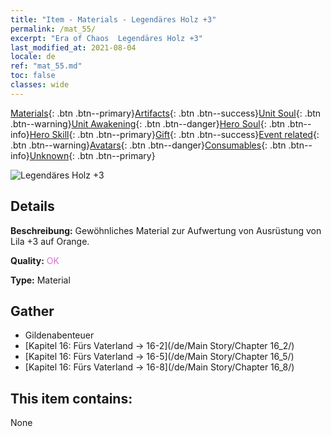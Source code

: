 ```yaml
---
title: "Item - Materials - Legendäres Holz +3"
permalink: /mat_55/
excerpt: "Era of Chaos  Legendäres Holz +3"
last_modified_at: 2021-08-04
locale: de
ref: "mat_55.md"
toc: false
classes: wide
---
```

 [Materials](/ItemsDE/){: .btn .btn--primary}[Artifacts](/ItemsDE/Artifacts/){: .btn .btn--success}[Unit Soul](/ItemsDE/UnitSoul/){: .btn .btn--warning}[Unit Awakening](/ItemsDE/UnitAwakening/){: .btn .btn--danger}[Hero Soul](/ItemsDE/HeroSoul/){: .btn .btn--info}[Hero Skill](/ItemsDE/HeroSkill/){: .btn .btn--primary}[Gift](/ItemsDE/Gift/){: .btn .btn--success}[Event related](/ItemsDE/Events/){: .btn .btn--warning}[Avatars](/ItemsDE/Avatars/){: .btn .btn--danger}[Consumables](/ItemsDE/Consumables/){: .btn .btn--info}[Unknown](/ItemsDE/Unknown/){: .btn .btn--primary}

 ![Legendäres Holz +3](/images/t/i_cailiao_mucai2.png)

## Details
 **Beschreibung:** Gewöhnliches Material zur Aufwertung von Ausrüstung von Lila +3 auf Orange.

 **Quality:** <span style="color: #DA70D6">OK</span>

 **Type:** Material

## Gather

*    Gildenabenteuer 
*    [Kapitel 16: Fürs Vaterland -> 16-2](/de/Main Story/Chapter 16_2/) 
*    [Kapitel 16: Fürs Vaterland -> 16-5](/de/Main Story/Chapter 16_5/) 
*    [Kapitel 16: Fürs Vaterland -> 16-8](/de/Main Story/Chapter 16_8/) 

## This item contains:

  None

